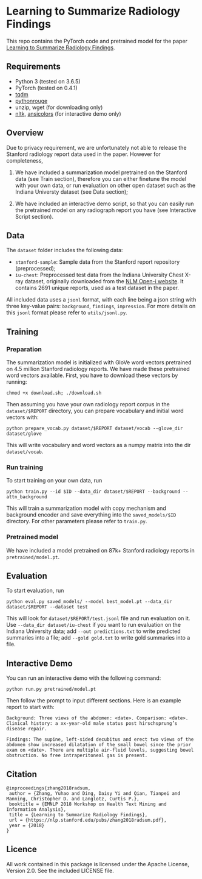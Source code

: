 Learning to Summarize Radiology Findings
==========

This repo contains the PyTorch code and pretrained model for the paper [Learning to Summarize Radiology Findings](https://nlp.stanford.edu/pubs/zhang2018radsum.pdf).

## Requirements

- Python 3 (tested on 3.6.5)
- PyTorch (tested on 0.4.1)
- [tqdm](https://github.com/tqdm/tqdm)
- [pythonrouge](https://github.com/tagucci/pythonrouge)
- unzip, wget (for downloading only)
- [nltk](https://www.nltk.org/), [ansicolors](https://pypi.org/project/ansicolors/) (for interactive demo only)

## Overview

Due to privacy requirement, we are unfortunately not able to release the Stanford radiology report data used in the paper. However for completeness,

1. We have included a summarization model pretrained on the Stanford data (see Train section), therefore you can either finetune the model with your own data, or run evaluation on other open dataset such as the Indiana Universty dataset (see Data section); 

2. We have included an interactive demo script, so that you can easily run the pretrained model on any radiograph report you have (see Interactive Script section).

## Data

The `dataset` folder includes the following data:

- `stanford-sample`: Sample data from the Stanford report repository (preprocessed);
- `iu-chest`: Preprocessed test data from the Indiana University Chest X-ray dataset, originally downloaded from the [NLM Open-i website](https://openi.nlm.nih.gov/faq.php). It contains 2691 unique reports, used as a test dataset in the paper.

All included data uses a `jsonl` format, with each line being a json string with three key-value pairs: `background`, `findings`, `impression`. For more details on this `jsonl` format please refer to `utils/jsonl.py`.

## Training

### Preparation

The summarization model is initialized with GloVe word vectors pretrained on 4.5 million Stanford radiology reports. We have made these pretrained word vectors available. First, you have to download these vectors by running:
```
chmod +x download.sh; ./download.sh
```

Then assuming you have your own radiology report corpus in the `dataset/$REPORT` directory, you can prepare vocabulary and initial word vectors with:
```
python prepare_vocab.py dataset/$REPORT dataset/vocab --glove_dir dataset/glove
```

This will write vocabulary and word vectors as a numpy matrix into the dir `dataset/vocab`.

### Run training

To start training on your own data, run
```
python train.py --id $ID --data_dir dataset/$REPORT --background --attn_background
```

This will train a summarization model with copy mechanism and background encoder and save everything into the `saved_models/$ID` directory. For other parameters please refer to `train.py`.

### Pretrained model

We have included a model pretrained on 87k+ Stanford radiology reports in `pretrained/model.pt`.

## Evaluation

To start evaluation, run
```
python eval.py saved_models/ --model best_model.pt --data_dir dataset/$REPORT --dataset test
```

This will look for `dataset/$REPORT/test.jsonl` file and run evaluation on it. Use `--data_dir dataset/iu-chest` if you want to run evaluation on the Indiana University data; add `--out predictions.txt` to write predicted summaries into a file; add `--gold gold.txt` to write gold summaries into a file.

## Interactive Demo

You can run an interactive demo with the following command:
```
python run.py pretrained/model.pt
```

Then follow the prompt to input different sections. Here is an example report to start with:
```
Background: Three views of the abdomen: <date>. Comparison: <date>. Clinical history: a xx-year-old male status post hirschsprung’s disease repair.

Findings: The supine, left-sided decubitus and erect two views of the abdomen show increased dilatation of the small bowel since the prior exam on <date>. There are multiple air-fluid levels, suggesting bowel obstruction. No free intraperitoneal gas is present.
```

## Citation

```
@inproceedings{zhang2018radsum,
 author = {Zhang, Yuhao and Ding, Daisy Yi and Qian, Tianpei and Manning, Christopher D. and Langlotz, Curtis P.},
 booktitle = {EMNLP 2018 Workshop on Health Text Mining and Information Analysis},
 title = {Learning to Summarize Radiology Findings},
 url = {https://nlp.stanford.edu/pubs/zhang2018radsum.pdf},
 year = {2018}
}
```

## Licence

All work contained in this package is licensed under the Apache License, Version 2.0. See the included LICENSE file.
